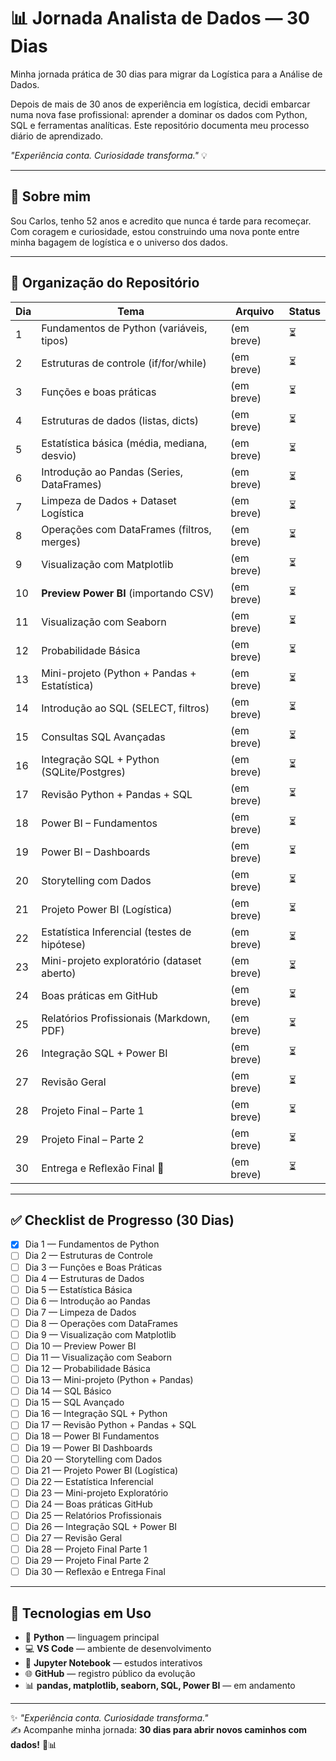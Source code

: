 # 📊 Jornada Analista de Dados — 30 Dias  
Minha jornada prática de 30 dias para migrar da Logística para a Análise de Dados.  

Depois de mais de 30 anos de experiência em logística, decidi embarcar numa nova fase profissional: aprender a dominar os dados com Python, SQL e ferramentas analíticas. Este repositório documenta meu processo diário de aprendizado.  

*"Experiência conta. Curiosidade transforma."* 💡  

---

## 🧭 Sobre mim  
Sou Carlos, tenho 52 anos e acredito que nunca é tarde para recomeçar.  
Com coragem e curiosidade, estou construindo uma nova ponte entre minha bagagem de logística e o universo dos dados.  

---

## 📂 Organização do Repositório  

| Dia | Tema | Arquivo | Status |
|-----|------|---------|--------|
| 1   | Fundamentos de Python (variáveis, tipos) | (em breve) |  ⏳  |
| 2   | Estruturas de controle (if/for/while)   | (em breve) |  ⏳  |
| 3   | Funções e boas práticas | (em breve) |  ⏳  |
| 4   | Estruturas de dados (listas, dicts) | (em breve) |  ⏳  |
| 5   | Estatística básica (média, mediana, desvio) | (em breve) |  ⏳  |
| 6   | Introdução ao Pandas (Series, DataFrames) | (em breve) |  ⏳  |
| 7   | Limpeza de Dados + Dataset Logística | (em breve) |  ⏳  |
| 8   | Operações com DataFrames (filtros, merges) | (em breve) |  ⏳  |
| 9   | Visualização com Matplotlib | (em breve) |  ⏳  |
| 10  | **Preview Power BI** (importando CSV) | (em breve) |  ⏳  |
| 11  | Visualização com Seaborn | (em breve) |  ⏳  |
| 12  | Probabilidade Básica | (em breve) |  ⏳  |
| 13  | Mini-projeto (Python + Pandas + Estatística) | (em breve) |  ⏳  |
| 14  | Introdução ao SQL (SELECT, filtros) | (em breve) |  ⏳  |
| 15  | Consultas SQL Avançadas | (em breve) |  ⏳  |
| 16  | Integração SQL + Python (SQLite/Postgres) | (em breve) |  ⏳  |
| 17  | Revisão Python + Pandas + SQL | (em breve) |  ⏳  |
| 18  | Power BI – Fundamentos | (em breve) |  ⏳  |
| 19  | Power BI – Dashboards | (em breve) |  ⏳  |
| 20  | Storytelling com Dados | (em breve) |  ⏳  |
| 21  | Projeto Power BI (Logística) | (em breve) |  ⏳  |
| 22  | Estatística Inferencial (testes de hipótese) | (em breve) |  ⏳  |
| 23  | Mini-projeto exploratório (dataset aberto) | (em breve) |  ⏳  |
| 24  | Boas práticas em GitHub | (em breve) |  ⏳  |
| 25  | Relatórios Profissionais (Markdown, PDF) | (em breve) |  ⏳  |
| 26  | Integração SQL + Power BI | (em breve) |  ⏳  |
| 27  | Revisão Geral | (em breve) |  ⏳  |
| 28  | Projeto Final – Parte 1 | (em breve) |  ⏳  |
| 29  | Projeto Final – Parte 2 | (em breve) |  ⏳  |
| 30  | Entrega e Reflexão Final 🎯 | (em breve) |  ⏳  |

---

## ✅ Checklist de Progresso (30 Dias)  

- [x] Dia 1 — Fundamentos de Python  
- [ ] Dia 2 — Estruturas de Controle  
- [ ] Dia 3 — Funções e Boas Práticas  
- [ ] Dia 4 — Estruturas de Dados  
- [ ] Dia 5 — Estatística Básica  
- [ ] Dia 6 — Introdução ao Pandas  
- [ ] Dia 7 — Limpeza de Dados  
- [ ] Dia 8 — Operações com DataFrames  
- [ ] Dia 9 — Visualização com Matplotlib  
- [ ] Dia 10 — Preview Power BI  
- [ ] Dia 11 — Visualização com Seaborn  
- [ ] Dia 12 — Probabilidade Básica  
- [ ] Dia 13 — Mini-projeto (Python + Pandas)  
- [ ] Dia 14 — SQL Básico  
- [ ] Dia 15 — SQL Avançado  
- [ ] Dia 16 — Integração SQL + Python  
- [ ] Dia 17 — Revisão Python + Pandas + SQL  
- [ ] Dia 18 — Power BI Fundamentos  
- [ ] Dia 19 — Power BI Dashboards  
- [ ] Dia 20 — Storytelling com Dados  
- [ ] Dia 21 — Projeto Power BI (Logística)  
- [ ] Dia 22 — Estatística Inferencial  
- [ ] Dia 23 — Mini-projeto Exploratório  
- [ ] Dia 24 — Boas práticas GitHub  
- [ ] Dia 25 — Relatórios Profissionais  
- [ ] Dia 26 — Integração SQL + Power BI  
- [ ] Dia 27 — Revisão Geral  
- [ ] Dia 28 — Projeto Final Parte 1  
- [ ] Dia 29 — Projeto Final Parte 2  
- [ ] Dia 30 — Reflexão e Entrega Final  

---

## 🧪 Tecnologias em Uso  
- 🐍 **Python** — linguagem principal  
- 💻 **VS Code** — ambiente de desenvolvimento  
- 📓 **Jupyter Notebook** — estudos interativos  
- 🌐 **GitHub** — registro público da evolução  
- 📊 **pandas, matplotlib, seaborn, SQL, Power BI** — em andamento  

---

✨ *"Experiência conta. Curiosidade transforma."*  
✍️ Acompanhe minha jornada: **30 dias para abrir novos caminhos com dados!** 💪📊  
